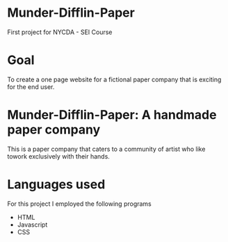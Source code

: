 # Munder-Difflin-Paper
First project for NYCDA - SEI Course

# Goal
To create a one page website for a fictional paper company that is exciting for the end user.

# Munder-Difflin-Paper: A handmade paper company
This is a paper company that caters to a community of artist who like towork exclusively with their hands.

# Languages used
For this project I employed the following programs
  - HTML
  - Javascript
  - CSS
